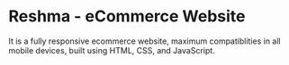 # Reshma -  eCommerce Website

It is a fully responsive ecommerce website, maximum compatiblities in all mobile devices, built using HTML, CSS, and JavaScript.


